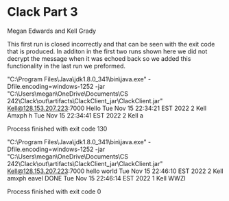 ﻿# Clack Part 3
Megan Edwards and Kell Grady

This first run is closed incorrectly and that can be seen with the exit code that is produced. In additon in the first two runs shown here we did not decrypt 
the message when it was echoed back so we added this functionality in the last run we preformed.

"C:\Program Files\Java\jdk1.8.0_341\bin\java.exe" -Dfile.encoding=windows-1252 -jar "C:\Users\megan\OneDrive\Documents\CS 242\Clack\out\artifacts\ClackClient_jar\ClackClient.jar" Kell@128.153.207.223:7000
Hello
Tue Nov 15 22:34:21 EST 2022
2
Kell
Amxph
h
Tue Nov 15 22:34:41 EST 2022
2
Kell
a

Process finished with exit code 130

"C:\Program Files\Java\jdk1.8.0_341\bin\java.exe" -Dfile.encoding=windows-1252 -jar "C:\Users\megan\OneDrive\Documents\CS 242\Clack\out\artifacts\ClackClient_jar\ClackClient.jar" Kell@128.153.207.223:7000
hello world
Tue Nov 15 22:46:10 EST 2022
2
Kell
amxph eavel
DONE
Tue Nov 15 22:46:14 EST 2022
1
Kell
WWZI

Process finished with exit code 0

